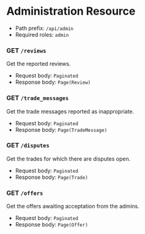 # Administration Resource
- Path prefix: `/api/admin`
- Required roles: `admin`

### GET `/reviews`
Get the reported reviews.
- Request body: `Paginated`
- Response body: `Page(Review)`

### GET `/trade_messages`
Get the trade messages reported as inappropriate.
- Request body: `Paginated`
- Response body: `Page(TradeMessage)`

### GET `/disputes`
Get the trades for which there are disputes open.
- Request body: `Paginated`
- Response body: `Page(Trade)`

### GET `/offers`
Get the offers awaiting acceptation from the admins.
- Request body: `Paginated`
- Response body: `Page(Offer)`
